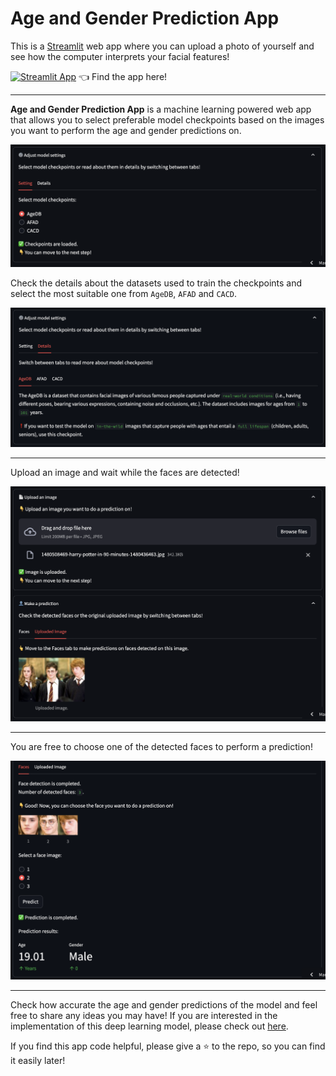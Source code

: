 # Age and Gender Prediction App
This is a [Streamlit](https://streamlit.io/) web app where you can upload a photo of yourself and see how the computer interprets your facial features!

[![Streamlit App](https://static.streamlit.io/badges/streamlit_badge_black_white.svg)](https://age-gender-prediction.streamlit.app/) 👈 Find the app here!

---
**Age and Gender Prediction App** is a machine learning powered web app that allows you to select preferable model 
checkpoints based on the images you want to perform the age and gender predictions on. 

<img src="screenshots/model_setting.png" width="800">

Check the details about the datasets used to train the checkpoints and select the most suitable one from `AgeDB`, `AFAD` and `CACD`.

<img src="screenshots/checkpoint_details.png" width="800">

---
Upload an image and wait while the faces are detected!

<img src="screenshots/image_upload.png" width="800">

---
You are free to choose one of the detected faces to perform a prediction!

<img src="screenshots/prediction.png" width="800">

---
Check how accurate the age and gender predictions of the model and feel free to share any ideas you may have! 
If you are interested in the implementation of this deep learning model, please check out 
[here](https://github.com/SeoulTech-HCIRLab/Relative-Age-Position-Learning.git). 

If you find this app code helpful, please give a ⭐️ to the repo, so you can find it easily later!
